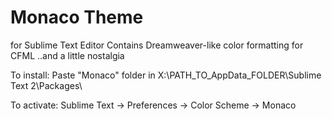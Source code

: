 # Monaco Theme
for Sublime Text Editor
Contains Dreamweaver-like color formatting for CFML  ..and a little nostalgia

To install:
Paste "Monaco" folder in X:\PATH_TO_AppData_FOLDER\Sublime Text 2\Packages\

To activate:
Sublime Text -> Preferences -> Color Scheme -> Monaco 